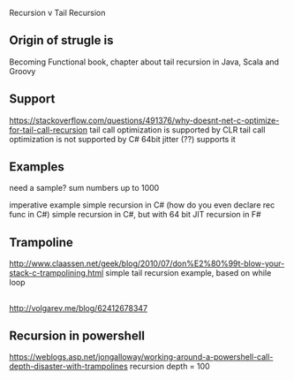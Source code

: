Recursion v Tail Recursion

## Origin of strugle is 
Becoming Functional book, chapter about tail recursion in Java, Scala and Groovy

## Support
https://stackoverflow.com/questions/491376/why-doesnt-net-c-optimize-for-tail-call-recursion
tail call optimization is supported by CLR
tail call optimization is not supported by C#
64bit jitter (??) supports it

## Examples

need a sample? sum numbers up to 1000

imperative example 
simple recursion in C# (how do you even declare rec func in C#)
simple recursion in C#, but with 64 bit JIT
recursion in F#

## Trampoline
http://www.claassen.net/geek/blog/2010/07/don%E2%80%99t-blow-your-stack-c-trampolining.html
simple tail recursion example, based on while loop

## 
http://volgarev.me/blog/62412678347

## Recursion in powershell
https://weblogs.asp.net/jongalloway/working-around-a-powershell-call-depth-disaster-with-trampolines
recursion depth = 100
